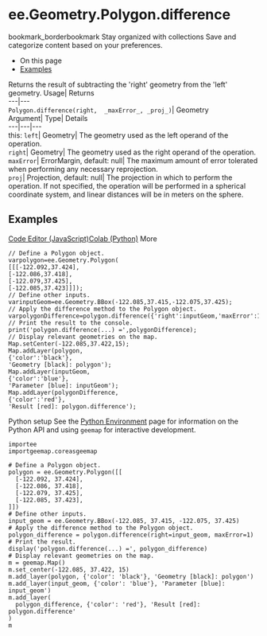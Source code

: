  
#  ee.Geometry.Polygon.difference 
bookmark_borderbookmark Stay organized with collections  Save and categorize content based on your preferences.
  * On this page
  * [Examples](https://developers.google.com/earth-engine/apidocs/ee-geometry-polygon-difference#examples)


Returns the result of subtracting the 'right' geometry from the 'left' geometry. 
Usage| Returns  
---|---  
`Polygon.difference(right,  _maxError_, _proj_)`| Geometry  
Argument| Type| Details  
---|---|---  
this: `left`| Geometry| The geometry used as the left operand of the operation.  
`right`| Geometry| The geometry used as the right operand of the operation.  
`maxError`| ErrorMargin, default: null| The maximum amount of error tolerated when performing any necessary reprojection.  
`proj`| Projection, default: null| The projection in which to perform the operation. If not specified, the operation will be performed in a spherical coordinate system, and linear distances will be in meters on the sphere.  
## Examples
[Code Editor (JavaScript)](https://developers.google.com/earth-engine/apidocs/ee-geometry-polygon-difference#code-editor-javascript-sample)[Colab (Python)](https://developers.google.com/earth-engine/apidocs/ee-geometry-polygon-difference#colab-python-sample) More
```
// Define a Polygon object.
varpolygon=ee.Geometry.Polygon(
[[[-122.092,37.424],
[-122.086,37.418],
[-122.079,37.425],
[-122.085,37.423]]]);
// Define other inputs.
varinputGeom=ee.Geometry.BBox(-122.085,37.415,-122.075,37.425);
// Apply the difference method to the Polygon object.
varpolygonDifference=polygon.difference({'right':inputGeom,'maxError':1});
// Print the result to the console.
print('polygon.difference(...) =',polygonDifference);
// Display relevant geometries on the map.
Map.setCenter(-122.085,37.422,15);
Map.addLayer(polygon,
{'color':'black'},
'Geometry [black]: polygon');
Map.addLayer(inputGeom,
{'color':'blue'},
'Parameter [blue]: inputGeom');
Map.addLayer(polygonDifference,
{'color':'red'},
'Result [red]: polygon.difference');
```
Python setup
See the [ Python Environment](https://developers.google.com/earth-engine/guides/python_install) page for information on the Python API and using `geemap` for interactive development.
```
importee
importgeemap.coreasgeemap
```
```
# Define a Polygon object.
polygon = ee.Geometry.Polygon([[
  [-122.092, 37.424],
  [-122.086, 37.418],
  [-122.079, 37.425],
  [-122.085, 37.423],
]])
# Define other inputs.
input_geom = ee.Geometry.BBox(-122.085, 37.415, -122.075, 37.425)
# Apply the difference method to the Polygon object.
polygon_difference = polygon.difference(right=input_geom, maxError=1)
# Print the result.
display('polygon.difference(...) =', polygon_difference)
# Display relevant geometries on the map.
m = geemap.Map()
m.set_center(-122.085, 37.422, 15)
m.add_layer(polygon, {'color': 'black'}, 'Geometry [black]: polygon')
m.add_layer(input_geom, {'color': 'blue'}, 'Parameter [blue]: input_geom')
m.add_layer(
  polygon_difference, {'color': 'red'}, 'Result [red]: polygon.difference'
)
m
```

